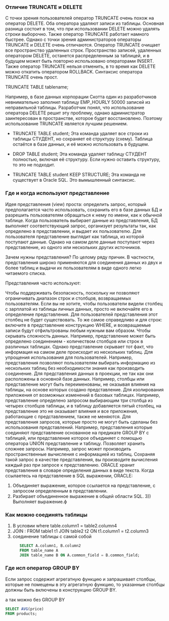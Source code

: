 ### Отличие TRUNCATE и DELETE

С точки зрения пользователей оператор TRUNCATE очень похож на оператор DELETE. Оба оператора удаляют записи из таблицы.
Основная разница состоит в том, что при использовании DELETE можно удалять строки выборочно. Также оператор TRUNCATE
работает намного быстрее. Однако с точки зрения администраторов операторы TRUNCATE и DELETE очень отличаются. 
Оператор TRUNCATE очищает все пространство удаленных строк. Пространство записей,
удаленных оператором DELETE, останется распределенным за таблицей, и в будущем может быть повторно использовано
операторами INSERT. Также оператор TRUNCATE нельзя отменить, в то время как DELETE можно откатить оператором ROLLBACK.
Синтаксис оператора TRUNCATE очень прост.

TRUNCATE TABLE tablename;

Например, в базе данных корпорации Скотта один из разработчиков невнимательно заполнил таблицу EMP_HOURLY 50000 записей
из неправильной таблицы. Разработчик понял, что использование оператора DELETE решит эту проблему, однако администратор
заинтересован в пространстве, которое будет восстановлено. Поэтому использование TRUNCATE является лучшим решением.

* TRUNCATE TABLE student;
Эта команда удаляет все строки из таблицы СТУДЕНТ, но сохраняет её структуру (схему). Таблица остаётся в базе данных, и её можно использовать в будущем.

* DROP TABLE student;
Эта команда удаляет таблицу СТУДЕНТ полностью, включая её структуру. Если нужно оставить структуру, то это не подходит.

* TRUNCATE TABLE student KEEP STRUCTURE;
Эта команда не существует в Oracle SQL. Это вымышленный синтаксис.
### Где и когда используют представление

Идея представления (view) проста: определить запрос, который предполагается часто использовать, сохранить его в базе
данных БД и разрешить пользователям обращаться к нему по имени, как к обычной таблице. Когда пользователь выбирает
данные из представления, БД выполняет соответствующий запрос, организует результаты так, как определено в
представлении, и выдает их пользователю. Для пользователя представление выглядит как таблица, из которой поступают
данные. Однако на самом деле данные поступают через представление, из одного или нескольких других источников.

Зачем нужны представления? По целому ряду причин. В частности, представления широко применяются для соединения данных из
двух и более таблиц и выдачи их пользователям в виде одного легко читаемого списка.

Представления часто используют:

Чтобы поддерживать безопасность, поскольку ни позволяют ограничивать диапазон строк и столбцов, возвращаемых
пользователям. Если вы не хотите, чтобы пользователи видели столбец с зарплатой из таблицы личных данных, просто не
включайте его в определение представления. Для пользователей представления этот столбец не будет существовать. То же
самое справедливо и для строк: включите в представление конструкцию WHERE, и возвращаемые записи будут отфильтрованы
любым нужным вам образом.
Чтобы скрывать сложность данных. Например, представление может быть определено соединением - количеством столбцов или
строк в различных таблицах. Однако представление скрывает тот факт, что информация на самом деле происходит из
нескольких таблиц.
Для упрощения использования для пользователей. Например, представления позволяют пользователям выбирать информацию из
нескольких таблиц без необходимости знания как производить соединение.
Для представления данных в проекции, не так как они расположены в основной базе данных. Например, столбцы или
представление могут быть переименованы, не оказывая влияния на таблицы, на основе которых создано представление.
Для изолирования приложения от возможных изменений в базовых таблицах. Например, представление определено запросом
выбирающим три столбца из четырех столбцов таблицы, и в таблицу добавляется пятый столбец, на представление это не
оказывает влияния и все приложения, работающие с представлением, также не меняются.
Для представления запросов, которые просто не могут быть сделаны без использования представлений. Например,
представления которые соединяют представление основанное на предикате GROUP BY с таблицей, или представление которое
объединяет с помощью оператора UNION представление и таблицу.
Позволяет хранить сложнее запросы. Например, запрос может производить пространственные вычисления с информацией из
таблиц. Сохраняя такой запрос в качестве представления, вы производите вычисления каждый раз при запросе к
представлению.
ORACLE хранит представления в словаре определения данных в виде текста. Когда ссылаетесь на представление в SQL
выражении, ORACLE:

1) Объединяет выражение, которое ссылается на представление, с запросом определенным в представлении.
2) Разбирает объединенное выражение в общей области SQL.
   3)) Выполняет выражение.ф

### Как можно соединять таблицы

1) В условии where table.column1 = table2.column4
2) JOIN : FROM table1 t1 JOIN table2 t2 ON t1.column1 = t2.column3
3) соединение таблицы с самой собой
    ```sql
       SELECT A.column1, B.column2
       FROM table_name A
       JOIN table_name B ON A.common_field = B.common_field;
   ```

### Где исп оператор GROUP BY

Если запрос содержит агрегатную функцию и запрашивает столбцы, которые не помещены в эту агрегатную функцию, то
указанные столбцы должны быть включены в конструкцию GROUP BY.

а так можно без GROUP BY
```sql
SELECT AVG(price) 
FROM products;
```